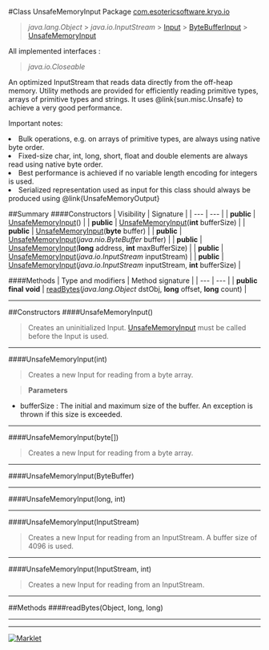 #Class UnsafeMemoryInput
Package [com.esotericsoftware.kryo.io](README.md)<br>

> *java.lang.Object* > *java.io.InputStream* > [Input](Input.md) > [ByteBufferInput](ByteBufferInput.md) > [UnsafeMemoryInput](UnsafeMemoryInput.md)

All implemented interfaces :
> *java.io.Closeable*

An optimized InputStream that reads data directly from the off-heap memory. Utility methods are provided for efficiently
 reading primitive types, arrays of primitive types and strings. It uses @link{sun.misc.Unsafe} to achieve a very good
 performance.
 
 
 Important notes:<br/>
 <li>Bulk operations, e.g. on arrays of primitive types, are always using native byte order.</li>
 <li>Fixed-size char, int, long, short, float and double elements are always read using native byte order.</li>
 <li>Best performance is achieved if no variable length encoding for integers is used.</li>
 <li>Serialized representation used as input for this class should always be produced using @link{UnsafeMemoryOutput}</li>
 


##Summary
####Constructors
| Visibility | Signature |
| --- | --- |
| **public** | [UnsafeMemoryInput](#unsafememoryinput)() |
| **public** | [UnsafeMemoryInput](#unsafememoryinputint)(**int** bufferSize) |
| **public** | [UnsafeMemoryInput](#unsafememoryinputbyte)(**byte** buffer) |
| **public** | [UnsafeMemoryInput](#unsafememoryinputbytebuffer)(*java.nio.ByteBuffer* buffer) |
| **public** | [UnsafeMemoryInput](#unsafememoryinputlong-int)(**long** address, **int** maxBufferSize) |
| **public** | [UnsafeMemoryInput](#unsafememoryinputinputstream)(*java.io.InputStream* inputStream) |
| **public** | [UnsafeMemoryInput](#unsafememoryinputinputstream-int)(*java.io.InputStream* inputStream, **int** bufferSize) |

####Methods
| Type and modifiers | Method signature |
| --- | --- |
| **public final** **void** | [readBytes](#readbytesobject-long-long)(*java.lang.Object* dstObj, **long** offset, **long** count) |

---


##Constructors
####UnsafeMemoryInput()
> Creates an uninitialized Input. [UnsafeMemoryInput](UnsafeMemoryInput.md) must be called before the Input is used.


---

####UnsafeMemoryInput(int)
> Creates a new Input for reading from a byte array.

> **Parameters**
* bufferSize : The initial and maximum size of the buffer. An exception is thrown if this size is exceeded.


---

####UnsafeMemoryInput(byte[])
> Creates a new Input for reading from a byte array.


---

####UnsafeMemoryInput(ByteBuffer)
> 


---

####UnsafeMemoryInput(long, int)
> 


---

####UnsafeMemoryInput(InputStream)
> Creates a new Input for reading from an InputStream. A buffer size of 4096 is used.


---

####UnsafeMemoryInput(InputStream, int)
> Creates a new Input for reading from an InputStream.


---


##Methods
####readBytes(Object, long, long)
> 


---

---

[![Marklet](https://img.shields.io/badge/Generated%20by-Marklet-green.svg)](https://github.com/Faylixe/marklet)